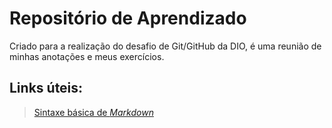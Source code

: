 # Repositório de Aprendizado
Criado para a realização do desafio de Git/GitHub da DIO, é uma reunião de minhas anotações e meus exercícios.

## Links úteis:
> [Sintaxe básica de *Markdown*](https://www.markdownguide.org/basic-syntax/)
